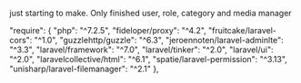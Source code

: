 just starting to make.
Only finished user, role, category and media manager

"require": {
    "php": "^7.2.5",
    "fideloper/proxy": "^4.2",
    "fruitcake/laravel-cors": "^1.0",
    "guzzlehttp/guzzle": "^6.3",
    "jeroennoten/laravel-adminlte": "^3.3",
    "laravel/framework": "^7.0",
    "laravel/tinker": "^2.0",
    "laravel/ui": "^2.0",
    "laravelcollective/html": "^6.1",
    "spatie/laravel-permission": "^3.13",
    "unisharp/laravel-filemanager": "^2.1"
},
